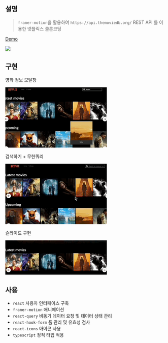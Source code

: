 ## 설명

> `framer-motion`을 활용하여 `https://api.themoviedb.org/` REST API 를 이용한 넷플릭스 클론코딩

[Demo](https://hwisaac.github.io/react-chal6/)

![](readMeImages/2023-03-03-20-17-27.png)

## 구현

영화 정보 모달창 

![](readMeImages/movie-modal.gif)

검색하기 + 무한쿼리

![](readMeImages/search-infiniteQueries.gif)

슬라이드 구현

![](readMeImages/slide.gif)


## 사용


- `react` 사용자 인터페이스 구축
- `framer-motion` 애니메이션
- `react-query` 비동기 데이터 요청 및 데이터 상태 관리
- `react-hook-form` 폼 관리 및 유효성 검사
- `react-icons` 아이콘 사용
- `typescript` 정적 타입 적용
